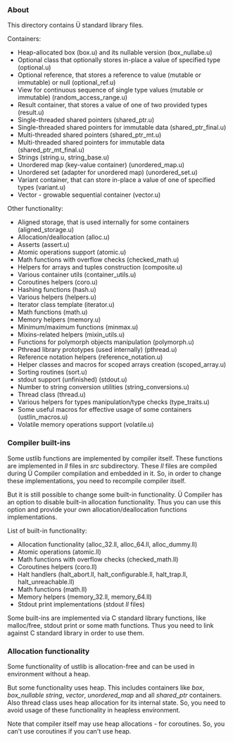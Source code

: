 ### About

This directory contains Ü standard library files.

Containers:

* Heap-allocated box (box.u) and its nullable version (box_nullabe.u)
* Optional class that optionally stores in-place a value of specified type (optional.u)
* Optional reference, that stores a reference to value (mutable or immutable) or null (optional_ref.u)
* View for continuous sequence of single type values (mutable or immutable) (random_access_range.u)
* Result container, that stores a value of one of two provided types (result.u)
* Single-threaded shared pointers (shared_ptr.u)
* Single-threaded shared pointers for immutable data (shared_ptr_final.u)
* Multi-threaded shared pointers (shared_ptr_mt.u)
* Multi-threaded shared pointers for immutable data (shared_ptr_mt_final.u)
* Strings (string.u, string_base.u)
* Unordered map (key-value container) (unordered_map.u)
* Unordered set (adapter for unordered map) (unordered_set.u)
* Variant container, that can store in-place a value of one of specified types (variant.u)
* Vector - growable sequential container (vector.u)

Other functionality:

* Aligned storage, that is used internally for some containers (aligned_storage.u)
* Allocation/deallocation (alloc.u)
* Asserts (assert.u)
* Atomic operations support (atomic.u)
* Math functions with overflow checks (checked_math.u)
* Helpers for arrays and tuples construction (composite.u)
* Various container utils (container_utils.u)
* Coroutines helpers (coro.u)
* Hashing functions (hash.u)
* Various helpers (helpers.u)
* Iterator class template (iterator.u)
* Math functions (math.u)
* Memory helpers (memory.u)
* Minimum/maximum functions (minmax.u)
* Mixins-related helpers (mixin_utils.u)
* Functions for polymorph objects manipulation (polymorph.u)
* Pthread library prototypes (used internally) (pthread.u)
* Reference notation helpers (reference_notation.u)
* Helper classes and macros for scoped arrays creation (scoped_array.u)
* Sorting routines (sort.u)
* stdout support (unfinished) (stdout.u)
* Number to string conversion utilities (string_conversions.u)
* Thread class (thread.u)
* Various helpers for types manipulation/type checks (type_traits.u)
* Some useful macros for effective usage of some containers (ustlin_macros.u)
* Volatile memory operations support (volatile.u)


### Compiler built-ins

Some ustlib functions are implemented by compiler itself.
These functions are implemented in *ll* files in *src* subdirectory.
These *ll* files are compiled during Ü Compiler compilation and embedded in it.
So, in order to change these implementations, you need to recompile compiler itself.

But it is still possible to change some built-in functionality.
Ü Compiler has an option to disable built-in allocation functionality.
Thus you can use this option and provide your own allocation/deallocation functions implementations.

List of built-in functionality:

* Allocation functionality (alloc_32.ll, alloc_64.ll, alloc_dummy.ll)
* Atomic operations (atomic.ll)
* Math functions with overflow checks (checked_math.ll)
* Coroutines helpers (coro.ll)
* Halt handlers (halt_abort.ll, halt_configurable.ll, halt_trap.ll, halt_unreachable.ll)
* Math functions (math.ll)
* Memory helpers (memory_32.ll, memory_64.ll)
* Stdout print implementations (stdout *ll* files)

Some built-ins are implemented via C standard library functions, like malloc/free, stdout print or some math functions.
Thus you need to link against C standard library in order to use them.


### Allocation functionality

Some functionality of ustlib is allocation-free and can be used in environment without a heap.

But some functionality uses heap.
This includes containers like *box*, *box_nullable* *string*, *vector*, *unordered_map* and all *shared_ptr* containers.
Also thread class uses heap allocation for its internal state.
So, you need to avoid usage of these functionality in heapless environment.

Note that compiler itself may use heap allocations - for coroutines.
So, you can't use coroutines if you can't use heap.
